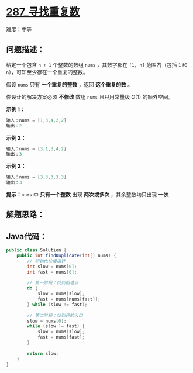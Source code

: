 # [287_寻找重复数](https://leetcode.cn/problems/find-the-duplicate-number/)

难度：中等

## 问题描述：

给定一个包含 `n + 1` 个整数的数组 `nums` ，其数字都在 `[1, n]` 范围内（包括 `1` 和 `n`），可知至少存在一个重复的整数。

假设 `nums` 只有 **一个重复的整数** ，返回 **这个重复的数** 。

你设计的解决方案必须 **不修改** 数组 `nums` 且只用常量级 $O(1)$ 的额外空间。

**示例 1：**

```java
输入：nums = [1,3,4,2,2]
输出：2
```

**示例 2：**

```java
输入：nums = [3,1,3,4,2]
输出：3
```

**示例 2：**

```java
输入：nums = [3,3,3,3,3]
输出：3
```

**提示：**`nums` 中 **只有一个整数** 出现 **两次或多次** ，其余整数均只出现 **一次**

## 解题思路：



## Java代码：

```java
public class Solution {
    public int findDuplicate(int[] nums) {
        // 初始化快慢指针
        int slow = nums[0];
        int fast = nums[0];
        
        // 第一阶段：找到相遇点
        do {
            slow = nums[slow];
            fast = nums[nums[fast]];
        } while (slow != fast);
        
        // 第二阶段：找到环的入口
        slow = nums[0];
        while (slow != fast) {
            slow = nums[slow];
            fast = nums[fast];
        }
        
        return slow;
    }
}
```


